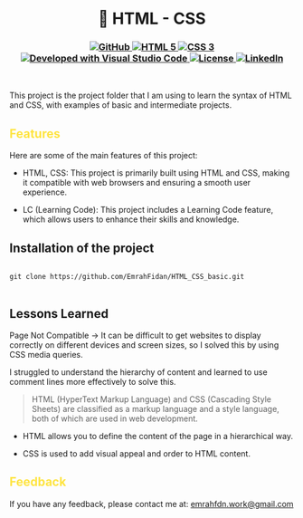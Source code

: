 
<h1 align="center">
<br>
🎨 HTML - CSS 
</h1>

<h3 align="center">
  <a class="header-badge" target="_blank" href="https://github.com/EmrahFidan">
    <img alt="GitHub" src="https://img.shields.io/badge/GitHub-white.svg?logo=github&style=social"/>
  </a>
  <a href="https://www.w3.org/TR/html52/" target="_blank">
  <img alt="HTML 5" src="https://img.shields.io/badge/HTML-5-orangered.svg"/>
</a>
<a href="https://www.w3.org/Style/CSS/" target="_blank">
  <img alt="CSS 3" src="https://img.shields.io/badge/CSS-3-darkblue.svg"/>
</a>
<a href="https://code.visualstudio.com/" target="_blank">
  <img alt="Developed with Visual Studio Code" src="https://img.shields.io/badge/Developed%20with-Visual%20Studio%20Code-purple"/>
</a>
  <a class="header-badge" target="_blank" href="https://github.com/EmrahFidan/HTML_CSS_basic/blob/main/LICENSE">
    <img alt="License" src="https://img.shields.io/github/license/PritamSarbajna/tourism-website?color=darkred"/>
  </a>
  <a class="header-badge" target="_blank" href="https://www.linkedin.com/in/emrah-fidann/" >
    <img alt="LinkedIn" src="https://img.shields.io/badge/LinkedIn-blue.svg?logo=linkedin&style=social"/>
  </a>
</h3>
<br>


This project is the project folder that I am using to learn the syntax of HTML and CSS, with examples of basic and intermediate projects.


<h2 style="color: #fee440;"> Features </h2>

Here are some of the main features of this project:

- HTML, CSS: This project is primarily built using HTML and CSS, making it compatible with web browsers and ensuring a smooth user experience.

- LC (Learning Code): This project includes a Learning Code feature, which allows users to enhance their skills and knowledge.


<h2>Installation of the project</h2>

<pre>
<code>
git clone https://github.com/EmrahFidan/HTML_CSS_basic.git
</code>
</pre>

<h2 style="colour: #fee440;"> Lessons Learned </h1>

Page Not Compatible -> It can be difficult to get websites to display correctly on different devices and screen sizes, so I solved this by using CSS media queries. 

I struggled to understand the hierarchy of content and learned to use comment lines more effectively to solve this. 

 > HTML (HyperText Markup Language) and CSS (Cascading Style Sheets) are classified as a markup language and a style language, both of which are used in web development.

- HTML allows you to define the content of the page in a hierarchical way. 

- CSS is used to add visual appeal and order to HTML content. 



<h2 style="color: #fee440;"> Feedback </h1>

If you have any feedback, please contact me at: emrahfdn.work@gmail.com


  
